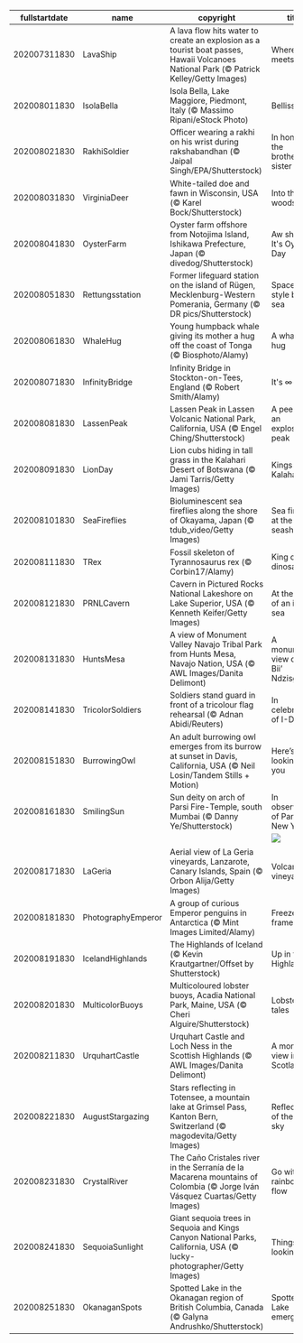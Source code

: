 |fullstartdate|name|copyright|title|image|
|--|--|--|--|--|
202007311830|LavaShip|A lava flow hits water to create an explosion as a tourist boat passes, Hawaii Volcanoes National Park (© Patrick Kelley/Getty Images)|Where fire meets water|![](/en-IN/2020/08/202007311830LavaShip.jpg)|
202008011830|IsolaBella|Isola Bella, Lake Maggiore, Piedmont, Italy (© Massimo Ripani/eStock Photo)|Bellissima!|![](/en-IN/2020/08/202008011830IsolaBella.jpg)|
202008021830|RakhiSoldier|Officer wearing a rakhi on his wrist during rakshabandhan (© Jaipal Singh/EPA/Shutterstock)|In honour of the brother-sister bond|![](/en-IN/2020/08/202008021830RakhiSoldier.jpg)|
202008031830|VirginiaDeer|White-tailed doe and fawn in Wisconsin, USA (© Karel Bock/Shutterstock)|Into the woods|![](/en-IN/2020/08/202008031830VirginiaDeer.jpg)|
202008041830|OysterFarm|Oyster farm offshore from Notojima Island, Ishikawa Prefecture, Japan (© divedog/Shutterstock)|Aw shucks, It's Oyster Day|![](/en-IN/2020/08/202008041830OysterFarm.jpg)|
202008051830|Rettungsstation|Former lifeguard station on the island of Rügen, Mecklenburg-Western Pomerania, Germany (© DR pics/Shutterstock)|Space-age style by the sea|![](/en-IN/2020/08/202008051830Rettungsstation.jpg)|
202008061830|WhaleHug|Young humpback whale giving its mother a hug off the coast of Tonga (© Biosphoto/Alamy)|A whale of a hug|![](/en-IN/2020/08/202008061830WhaleHug.jpg)|
202008071830|InfinityBridge|Infinity Bridge in Stockton-on-Tees, England (© Robert Smith/Alamy)|It's ∞ Day!|![](/en-IN/2020/08/202008071830InfinityBridge.jpg)|
202008081830|LassenPeak|Lassen Peak in Lassen Volcanic National Park, California, USA (© Engel Ching/Shutterstock)|A peek at an explosive peak|![](/en-IN/2020/08/202008081830LassenPeak.jpg)|
202008091830|LionDay|Lion cubs hiding in tall grass in the Kalahari Desert of Botswana (© Jami Tarris/Getty Images)|Kings of the Kalahari|![](/en-IN/2020/08/202008091830LionDay.jpg)|
202008101830|SeaFireflies|Bioluminescent sea fireflies along the shore of Okayama, Japan (© tdub_video/Getty Images)|Sea fireflies at the seashore|![](/en-IN/2020/08/202008101830SeaFireflies.jpg)|
202008111830|TRex|Fossil skeleton of Tyrannosaurus rex (© Corbin17/Alamy)|King of the dinosaurs|![](/en-IN/2020/08/202008111830TRex.jpg)|
202008121830|PRNLCavern|Cavern in Pictured Rocks National Lakeshore on Lake Superior, USA (© Kenneth Keifer/Getty Images)|At the shore of an inland sea|![](/en-IN/2020/08/202008121830PRNLCavern.jpg)|
202008131830|HuntsMesa|A view of Monument Valley Navajo Tribal Park from Hunts Mesa, Navajo Nation, USA (© AWL Images/Danita Delimont)|A monumental view of 'Tsé Biiʼ Ndzisgaii'|![](/en-IN/2020/08/202008131830HuntsMesa.jpg)|
202008141830|TricolorSoldiers|Soldiers stand guard in front of a tricolour flag rehearsal (© Adnan Abidi/Reuters)|In celebration of I-Day|![](/en-IN/2020/08/202008141830TricolorSoldiers.jpg)|
202008151830|BurrowingOwl|An adult burrowing owl emerges from its burrow at sunset in Davis, California, USA (© Neil Losin/Tandem Stills + Motion)|Here’s looking at you|![](/en-IN/2020/08/202008151830BurrowingOwl.jpg)|
202008161830|SmilingSun|Sun deity on arch of Parsi Fire-Temple, south Mumbai (© Danny Ye/Shutterstock)|In observance of Parsi New Year|![](/en-IN/2020/08/202008161830SmilingSun.jpg)|
||||![](/en-IN/2020/08/.jpg)|
202008171830|LaGeria|Aerial view of La Geria vineyards, Lanzarote, Canary Islands, Spain (© Orbon Alija/Getty Images)|Volcanic vineyards|![](/en-IN/2020/08/202008171830LaGeria.jpg)|
202008181830|PhotographyEmperor|A group of curious Emperor penguins in Antarctica (© Mint Images Limited/Alamy)|Freeze frame|![](/en-IN/2020/08/202008181830PhotographyEmperor.jpg)|
202008191830|IcelandHighlands|The Highlands of Iceland (© Kevin Krautgartner/Offset by Shutterstock)|Up in the Highlands|![](/en-IN/2020/08/202008191830IcelandHighlands.jpg)|
202008201830|MulticolorBuoys|Multicoloured lobster buoys, Acadia National Park, Maine, USA (© Cheri Alguire/Shutterstock)|Lobster tales|![](/en-IN/2020/08/202008201830MulticolorBuoys.jpg)|
202008211830|UrquhartCastle|Urquhart Castle and Loch Ness in the Scottish Highlands (© AWL Images/Danita Delimont)|A monster view in Scotland|![](/en-IN/2020/08/202008211830UrquhartCastle.jpg)|
202008221830|AugustStargazing|Stars reflecting in Totensee, a mountain lake at Grimsel Pass, Kanton Bern, Switzerland (© magodevita/Getty Images)|Reflections of the night sky|![](/en-IN/2020/08/202008221830AugustStargazing.jpg)|
202008231830|CrystalRiver|The Caño Cristales river in the Serranía de la Macarena mountains of Colombia (© Jorge Iván Vásquez Cuartas/Getty Images)|Go with the rainbow flow|![](/en-IN/2020/08/202008231830CrystalRiver.jpg)|
202008241830|SequoiaSunlight|Giant sequoia trees in Sequoia and Kings Canyon National Parks, California, USA (© lucky-photographer/Getty Images)|Things are looking up|![](/en-IN/2020/08/202008241830SequoiaSunlight.jpg)|
202008251830|OkanaganSpots|Spotted Lake in the Okanagan region of British Columbia, Canada (© Galyna Andrushko/Shutterstock)|Spotted Lake emerges|![](/en-IN/2020/08/202008251830OkanaganSpots.jpg)|
